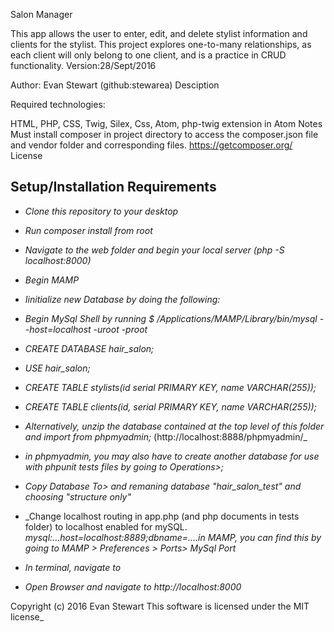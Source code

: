 Salon Manager

This app allows the user to enter, edit, and delete stylist information and clients for the stylist. This project explores one-to-many relationships, as each client will only belong to one client, and is a practice in CRUD functionality. Version:28/Sept/2016

Author: Evan Stewart (github:stewarea) Desciption

Required technologies:

HTML, PHP, CSS, Twig, Silex, Css, Atom, php-twig extension in Atom Notes
Must install composer in project directory to access the composer.json file and vendor folder and corresponding files. https://getcomposer.org/ License


## Setup/Installation Requirements

* _Clone this repository to your desktop_
* _Run composer install from root_
* _Navigate to the web folder and begin your local server (php -S localhost:8000)_
* _Begin MAMP_
* _Iinitialize new Database by doing the following:_
* _Begin MySql Shell by running $ /Applications/MAMP/Library/bin/mysql --host=localhost -uroot -proot_
* _CREATE DATABASE hair_salon;_
* _USE hair_salon;_
* _CREATE TABLE stylists(id serial PRIMARY KEY, name VARCHAR(255));_
* _CREATE TABLE clients(id, serial PRIMARY KEY, name VARCHAR(255));_
* _Alternatively, unzip the database contained at the top level of this folder and import from phpmyadmin;_ (http://localhost:8888/phpmyadmin/_
* _in phpmyadmin, you may also have to create another database for use with phpunit tests files by going to Operations>;_
* _Copy Database To> and remaning database "hair_salon_test" and choosing "structure only"_
* _Change localhost routing in app.php (and php documents in tests folder) to localhost enabled for mySQL.  _mysql:...host=localhost:8889;dbname=....in MAMP, you can find this by going to MAMP > Preferences > Ports> MySql Port_

* _In terminal, navigate to_
* _Open Browser and navigate to http://localhost:8000_

Copyright (c) 2016 Evan Stewart This software is licensed under the MIT license_
